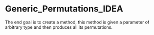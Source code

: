 # Generic_Permutations_IDEA

The end goal is to create a method, this method is given a parameter of arbitrary type and then produces all its permutations.
